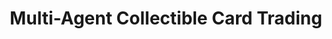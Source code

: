 ---
layout: post
title: Multi-Agent Collectible Card Trading
image: /assets/images/asma_proj1.jpg
current: false
publish_date: 2022-05-16
tags: [university]
technologies: [java, jade]
concepts:
    - Multi-Agent Systems
    - Game Theory
description:
    "Simulates environment where agents can trade, buy & sell collectible cards. Value assigned
    to individual cards is subjective (e.g. collectors vs. competitive players). Agents can trade
    with other nearby agents or sell cards via a marketplace service."
repository: https://github.com/GoncaloPascoal/asma-proj1
---